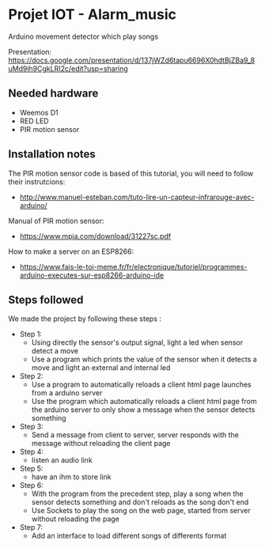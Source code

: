 # Projet IOT - Alarm_music

Arduino movement detector which play songs

Presentation:
https://docs.google.com/presentation/d/137jWZd6tapu6696X0hdtBjZBa9_8uMd9ih9CgkLRI2c/edit?usp=sharing

## Needed hardware
- Weemos D1
- RED LED
- PIR motion sensor


## Installation notes

The PIR motion sensor code is based of this tutorial, you will need to follow their instrutcions:
- http://www.manuel-esteban.com/tuto-lire-un-capteur-infrarouge-avec-arduino/

Manual of PIR motion sensor:
- https://www.mpja.com/download/31227sc.pdf

How to make a server on an ESP8266:
- https://www.fais-le-toi-meme.fr/fr/electronique/tutoriel/programmes-arduino-executes-sur-esp8266-arduino-ide

## Steps followed
We made the project by following these steps :

- Step 1:
  - Using directly the sensor's output signal, light a led when sensor detect a move
  - Use a program which prints the value of the sensor when it detects a move and light an external and internal led
- Step 2:
  - Use a program to automatically reloads a client html page launches from a arduino server
  - Use the program which automatically reloads a client html page from the arduino server to only show a message when the sensor detects something
- Step 3:
  - Send a message from client to server, server responds with the message without reloading the client page
- Step 4:
  - listen an audio link
- Step 5:
  - have an ihm to store link
- Step 6:
  - With the program from the precedent step, play a song when the sensor detects something and don't reloads as the song don't end
  - Use Sockets to play the song on the web page, started from server without reloading the page
- Step 7:
  - Add an interface to load different songs of differents format 
